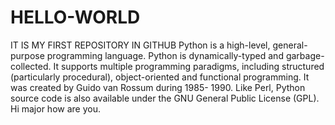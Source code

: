 # HELLO-WORLD
IT IS MY FIRST REPOSITORY IN GITHUB
Python is a high-level, general-purpose programming language. 
Python is dynamically-typed and garbage-collected. 
It supports multiple programming paradigms, including structured (particularly procedural), object-oriented and functional programming.
 It was created by Guido van Rossum during 1985- 1990.
 Like Perl, Python source code is also available under the GNU General Public License (GPL).
Hi major how are you.
